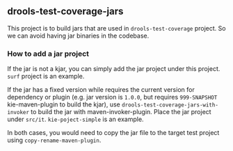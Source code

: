 <!--
  Licensed to the Apache Software Foundation (ASF) under one
  or more contributor license agreements.  See the NOTICE file
  distributed with this work for additional information
  regarding copyright ownership.  The ASF licenses this file
  to you under the Apache License, Version 2.0 (the
  "License"); you may not use this file except in compliance
  with the License.  You may obtain a copy of the License at

    http://www.apache.org/licenses/LICENSE-2.0

  Unless required by applicable law or agreed to in writing,
  software distributed under the License is distributed on an
  "AS IS" BASIS, WITHOUT WARRANTIES OR CONDITIONS OF ANY
  KIND, either express or implied.  See the License for the
  specific language governing permissions and limitations
  under the License.
  -->

## drools-test-coverage-jars
This project is to build jars that are used in `drools-test-coverage` project. So we can avoid having jar binaries in the codebase.

### How to add a jar project
If the jar is not a kjar, you can simply add the jar project under this project. `surf` project is an example.

If the jar has a fixed version while requires the current version for dependency or plugin (e.g. jar version is `1.0.0`, but requires `999-SNAPSHOT` kie-maven-plugin to build the kjar), use `drools-test-coverage-jars-with-invoker` to build the jar with maven-invoker-plugin. Place the jar project under `src/it`. `kie-poject-simple` is an example.

In both cases, you would need to copy the jar file to the target test project using `copy-rename-maven-plugin`.